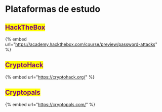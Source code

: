 # Plataformas de estudo

## <mark style="color:purple;">**HackTheBox**</mark>

{% embed url="https://academy.hackthebox.com/course/preview/password-attacks" %}

## <mark style="color:purple;">**CryptoHack**</mark>

{% embed url="https://cryptohack.org/" %}

## <mark style="color:purple;">**Cryptopals**</mark>

{% embed url="https://cryptopals.com/" %}
